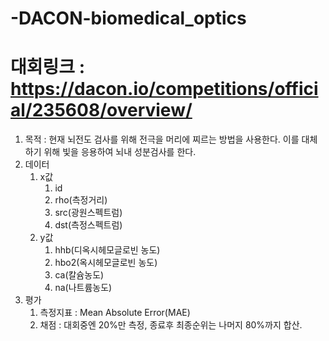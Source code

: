 # -DACON-biomedical_optics

# 대회링크 : https://dacon.io/competitions/official/235608/overview/

1. 목적 : 현재 뇌전도 검사를 위해 전극을 머리에 찌르는 방법을 사용한다. 이를 대체하기 위해 빛을 응용하여 뇌내 성분검사를 한다.
2. 데이터
    1. x값
        1. id
        2. rho(측정거리)
        3. src(광원스펙트럼)
        4. dst(측정스펙트럼)
    2. y값
        1. hhb(디옥시헤모글로빈 농도)
        2. hbo2(옥시헤모글로빈 농도)
        3. ca(칼슘농도)
        4. na(나트륨농도)
3. 평가
    1. 측정지표 : Mean Absolute Error(MAE)
    2. 채점 : 대회중엔 20%만 측정, 종료후 최종순위는 나머지 80%까지 합산.
